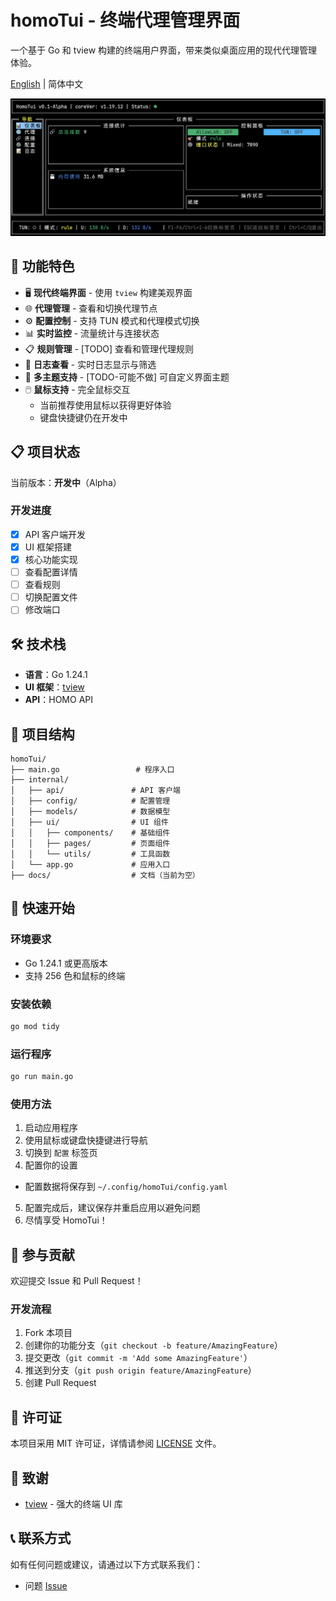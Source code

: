 # homoTui - 终端代理管理界面

一个基于 Go 和 tview 构建的终端用户界面，带来类似桌面应用的现代代理管理体验。

[English](README.md) | 简体中文

![demo image](static/image.png)

## 🚀 功能特色

- 🖥️ **现代终端界面** - 使用 `tview` 构建美观界面
- 🌐 **代理管理** - 查看和切换代理节点
- ⚙️ **配置控制** - 支持 TUN 模式和代理模式切换
- 📊 **实时监控** - 流量统计与连接状态
- 📋 **规则管理** - [TODO] 查看和管理代理规则
- 📝 **日志查看** - 实时日志显示与筛选
- 🎨 **多主题支持** - [TODO-可能不做] 可自定义界面主题
- 🖱️ **鼠标支持** - 完全鼠标交互
  - 当前推荐使用鼠标以获得更好体验
  - 键盘快捷键仍在开发中

## 📋 项目状态

当前版本：**开发中**（Alpha）

### 开发进度

- [x] API 客户端开发
- [x] UI 框架搭建
- [x] 核心功能实现
- [ ] 查看配置详情
- [ ] 查看规则
- [ ] 切换配置文件
- [ ] 修改端口

## 🛠️ 技术栈

- **语言**：Go 1.24.1
- **UI 框架**：[tview](https://github.com/rivo/tview)
- **API**：HOMO API

## 📁 项目结构

```
homoTui/
├── main.go                 # 程序入口
├── internal/
│   ├── api/               # API 客户端
│   ├── config/            # 配置管理
│   ├── models/            # 数据模型
│   ├── ui/                # UI 组件
│   │   ├── components/    # 基础组件
│   │   ├── pages/         # 页面组件
│   │   └── utils/         # 工具函数
│   └── app.go             # 应用入口
├── docs/                  # 文档（当前为空）
```

## 🚀 快速开始

### 环境要求

- Go 1.24.1 或更高版本
- 支持 256 色和鼠标的终端

### 安装依赖

```bash
go mod tidy
```

### 运行程序

```bash
go run main.go
```

### 使用方法

1. 启动应用程序
2. 使用鼠标或键盘快捷键进行导航
3. 切换到 `配置` 标签页
4. 配置你的设置
  - 配置数据将保存到 `~/.config/homoTui/config.yaml`
5. 配置完成后，建议保存并重启应用以避免问题
6. 尽情享受 HomoTui！

## 🤝 参与贡献

欢迎提交 Issue 和 Pull Request！

### 开发流程

1. Fork 本项目
2. 创建你的功能分支（`git checkout -b feature/AmazingFeature`）
3. 提交更改（`git commit -m 'Add some AmazingFeature'`）
4. 推送到分支（`git push origin feature/AmazingFeature`）
5. 创建 Pull Request

## 📄 许可证

本项目采用 MIT 许可证，详情请参阅 [LICENSE](LICENSE) 文件。

## 🙏 致谢

- [tview](https://github.com/rivo/tview) - 强大的终端 UI 库

## 📞 联系方式

如有任何问题或建议，请通过以下方式联系我们：

- 问题 [Issue](https://github.com/FlySky-z/homoTui/issues)
